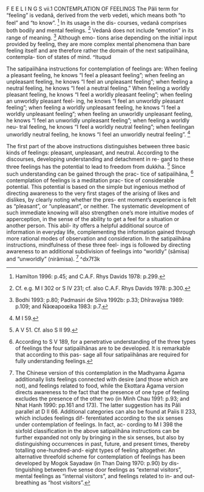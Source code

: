 F E E L I N G S 
vii.1 CONTEMPLATION OF FEELINGS 
The Pãli term for “feeling” is vedanã, derived from the verb vedeti, which means both “to feel” and “to know”. [^1] In its usage in the dis- courses, vedanã comprises both bodily and mental feelings. [^2] Vedanã does not include “emotion” in its range of meaning. [^3] Although emo- tions arise depending on the initial input provided by feeling, they are more complex mental phenomena than bare feeling itself and are therefore rather the domain of the next satipaììhãna, contempla- tion of states of mind.  ^ltuqud

The satipaììhãna instructions for contemplation of feelings are:
When feeling a pleasant feeling, he knows “I feel a pleasant feeling”; when feeling an unpleasant feeling, he knows “I feel an unpleasant feeling”; when feeling a neutral feeling, he knows “I feel a neutral feeling.” When feeling a worldly pleasant feeling, he knows “I feel a worldly pleasant feeling”; when feeling an unworldly pleasant feel- ing, he knows “I feel an unworldly pleasant feeling”; when feeling a worldly unpleasant feeling, he knows “I feel a worldly unpleasant feeling”; when feeling an unworldly unpleasant feeling, he knows “I feel an unworldly unpleasant feeling”; when feeling a worldly neu- tral feeling, he knows “I feel a worldly neutral feeling”; when feelingan unworldly neutral feeling, he knows “I feel an unworldly neutral feeling”. [^4]


The first part of the above instructions distinguishes between three basic kinds of feelings: pleasant, unpleasant, and neutral. According to the discourses, developing understanding and detachment in re- gard to these three feelings has the potential to lead to freedom from dukkha. [^5] Since such understanding can be gained through the prac- tice of satipaììhãna, [^6] contemplation of feelings is a meditation prac- tice of considerable potential. This potential is based on the simple but ingenious method of directing awareness to the very first stages of the arising of likes and dislikes, by clearly noting whether the pres- ent moment’s experience is felt as “pleasant”, or “unpleasant”, or neither.
The systematic development of such immediate knowing will also strengthen one’s more intuitive modes of apperception, in the sense of the ability to get a feel for a situation or another person. This abil- ity offers a helpful additional source of information in everyday life, complementing the information gained through more rational modes of observation and consideration. In the satipaììhãna instructions, mindfulness of these three feel- ings is followed by directing awareness to an additional subdivision of feelings into “worldly” (sãmisa) and “unworldly” (nirãmisa).  [^7] ^dx7f3k

[^1]: Hamilton 1996: p.45; and C.A.F. Rhys Davids 1978: p.299.

[^2]: Cf. e.g. M I 302 or S IV 231; cf. also C.A.F. Rhys Davids 1978: p.300.

[^3]: Bodhi 1993: p.80; Padmasiri de Silva 1992b: p.33; Dhîravaÿsa 1989: p.109; and Ñãœapoœika 1983: p.7.

[^4]: M I 59.

[^5]: A V 51. Cf. also S II 99.

[^6]: According to S V 189, for a penetrative understanding of the three types of feelings the four satipaììhãnas are to be developed. It is remarkable that according to this pas- sage all four satipaììhãnas are required for fully understanding feelings.

[^7]: The Chinese version of this contemplation in the Madhyama Ãgama additionally lists feelings connected with desire (and those which are not), and feelings related to food, while the Ekottara Ãgama version directs awareness to the fact that the presence of one type of feeling excludes the presence of the other two (in Minh Chau 1991: p.93; and Nhat Hanh 1990: pp.161 and 173). The latter suggestion has its Pãli parallel at D II 66. Additional categories can also be found at Paìis II 233, which includes feelings dif- ferentiated according to the six senses under contemplation of feelings. In fact, ac- cording to M I 398 the sixfold classification in the above satipaììhãna instructions can be further expanded not only by bringing in the six senses, but also by distinguishing occurrences in past, future, and present times, thereby totalling one-hundred-and- eight types of feeling altogether. An alternative threefold scheme for contemplation of feelings has been developed by Mogok Sayadaw (in Than Daing 1970: p.90) by dis- tinguishing between five sense door feelings as “external visitors”, mental feelings as “internal visitors”, and feelings related to in- and out-breathing as “host visitors”.
